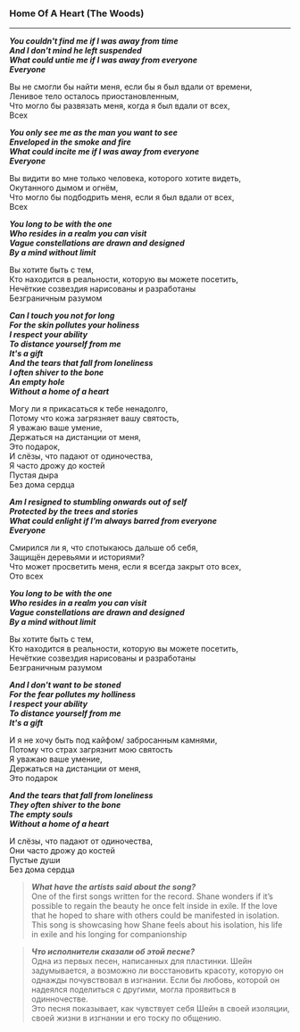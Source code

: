 ### **Home Of A Heart (The Woods)**
---------------------------------------

**_You couldn't find me if I was away from time  
And I don't mind he left suspended  
What could untie me if I was away from everyone  
Everyone_**  
 
Вы не смогли бы найти меня, если бы я был вдали от времени,  
Ленивое тело осталось приостановленным,  
Что могло бы развязать меня, когда я был вдали от всех,  
Всех  

**_You only see me as the man you want to see  
Enveloped in the smoke and fire  
What could incite me if I was away from everyone  
Everyone_**  

Вы видити во мне только человека, которого хотите видеть,  
Окутанного дымом и огнём,  
Что могло бы подбодрить меня, если я был вдали от всех,  
Всех  

**_You long to be with the one  
Who resides in a realm you can visit  
Vague constellations are drawn and designed  
By a mind without limit_**  

Вы хотите быть с тем,  
Кто находится в реальности, которую вы можете посетить,  
Нечёткие созвездия нарисованы и разработаны  
Безграничным разумом  

**_Can I touch you not for long  
For the skin pollutes your holiness  
I respect your ability  
To distance yourself from me  
It's a gift  
And the tears that fall from loneliness  
I often shiver to the bone  
An empty hole  
Without a home of a heart_**  

Могу ли я прикасаться к тебе ненадолго,  
Потому что кожа загрязняет вашу святость,  
Я уважаю ваше умение,  
Держаться на дистанции от меня,  
Это подарок,  
И слёзы, что падают от одиночества,  
Я часто дрожу до костей  
Пустая дыра  
Без дома сердца  

**_Am I resigned to stumbling onwards out of self  
Protected by the trees and stories  
What could enlight if I'm always barred from everyone  
Everyone_**  

Смирился ли я, что спотыкаюсь дальше об себя,  
Защищён деревьями и историями?  
Что может просветить меня, если я всегда закрыт ото всех,  
Ото всех  

**_You long to be with the one  
Who resides in a realm you can visit  
Vague constellations are drawn and designed  
By a mind without limit_**  

Вы хотите быть с тем,  
Кто находится в реальности, которую вы можете посетить,  
Нечёткие созвездия нарисованы и разработаны  
Безграничным разумом  

**_And I don't want to be stoned  
For the fear pollutes my holliness  
I respect your ability  
To distance yourself from me  
It's a gift_**  

И я не хочу быть под кайфом/ забросанным камнями,  
Потому что страх загрязнит мою святость  
Я уважаю ваше умение,  
Держаться на дистанции от меня,  
Это подарок  

**_And the tears that fall from loneliness  
They often shiver to the bone  
The empty souls  
Without a home of a heart_**  

И слёзы, что падают от одиночества,  
Они часто дрожу до костей  
Пустые души  
Без дома сердца  

> **_What have the artists said about the song?_**   
One of the first songs written for the record. Shane wonders if it’s possible to regain the beauty he once felt inside in exile. If the love that he hoped to share with others could be manifested in isolation.  
This song is showcasing how Shane feels about his isolation, his life in exile and his longing for companionship

> **_Что исполнители сказали об этой песне?_**  
Одна из первых песен, написанных для пластинки. Шейн задумывается, а возможно ли восстановить красоту, которую он однажды почувствовал в изгнании. Если бы любовь, которой он надеялся поделиться с другими, могла проявиться в одинночестве.  
Это песня показывает, как чувствует себя Шейн в своей изоляции, своей жизни в изгнании и его тоску по общению.
